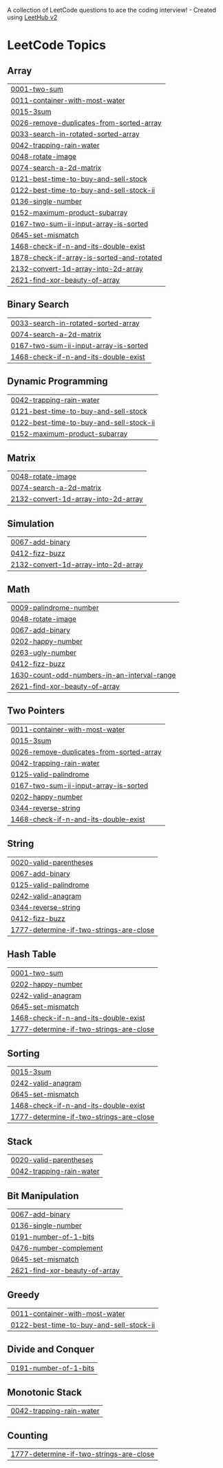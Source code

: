 A collection of LeetCode questions to ace the coding interview! - Created using [LeetHub v2](https://github.com/arunbhardwaj/LeetHub-2.0)
<!---LeetCode Topics Start-->
# LeetCode Topics
## Array
|  |
| ------- |
| [0001-two-sum](https://github.com/UjjwalSingh171/LEETCODE_Solutions/tree/master/0001-two-sum) |
| [0011-container-with-most-water](https://github.com/UjjwalSingh171/LEETCODE_Solutions/tree/master/0011-container-with-most-water) |
| [0015-3sum](https://github.com/UjjwalSingh171/LEETCODE_Solutions/tree/master/0015-3sum) |
| [0026-remove-duplicates-from-sorted-array](https://github.com/UjjwalSingh171/LEETCODE_Solutions/tree/master/0026-remove-duplicates-from-sorted-array) |
| [0033-search-in-rotated-sorted-array](https://github.com/UjjwalSingh171/LEETCODE_Solutions/tree/master/0033-search-in-rotated-sorted-array) |
| [0042-trapping-rain-water](https://github.com/UjjwalSingh171/LEETCODE_Solutions/tree/master/0042-trapping-rain-water) |
| [0048-rotate-image](https://github.com/UjjwalSingh171/LEETCODE_Solutions/tree/master/0048-rotate-image) |
| [0074-search-a-2d-matrix](https://github.com/UjjwalSingh171/LEETCODE_Solutions/tree/master/0074-search-a-2d-matrix) |
| [0121-best-time-to-buy-and-sell-stock](https://github.com/UjjwalSingh171/LEETCODE_Solutions/tree/master/0121-best-time-to-buy-and-sell-stock) |
| [0122-best-time-to-buy-and-sell-stock-ii](https://github.com/UjjwalSingh171/LEETCODE_Solutions/tree/master/0122-best-time-to-buy-and-sell-stock-ii) |
| [0136-single-number](https://github.com/UjjwalSingh171/LEETCODE_Solutions/tree/master/0136-single-number) |
| [0152-maximum-product-subarray](https://github.com/UjjwalSingh171/LEETCODE_Solutions/tree/master/0152-maximum-product-subarray) |
| [0167-two-sum-ii-input-array-is-sorted](https://github.com/UjjwalSingh171/LEETCODE_Solutions/tree/master/0167-two-sum-ii-input-array-is-sorted) |
| [0645-set-mismatch](https://github.com/UjjwalSingh171/LEETCODE_Solutions/tree/master/0645-set-mismatch) |
| [1468-check-if-n-and-its-double-exist](https://github.com/UjjwalSingh171/LEETCODE_Solutions/tree/master/1468-check-if-n-and-its-double-exist) |
| [1878-check-if-array-is-sorted-and-rotated](https://github.com/UjjwalSingh171/LEETCODE_Solutions/tree/master/1878-check-if-array-is-sorted-and-rotated) |
| [2132-convert-1d-array-into-2d-array](https://github.com/UjjwalSingh171/LEETCODE_Solutions/tree/master/2132-convert-1d-array-into-2d-array) |
| [2621-find-xor-beauty-of-array](https://github.com/UjjwalSingh171/LEETCODE_Solutions/tree/master/2621-find-xor-beauty-of-array) |
## Binary Search
|  |
| ------- |
| [0033-search-in-rotated-sorted-array](https://github.com/UjjwalSingh171/LEETCODE_Solutions/tree/master/0033-search-in-rotated-sorted-array) |
| [0074-search-a-2d-matrix](https://github.com/UjjwalSingh171/LEETCODE_Solutions/tree/master/0074-search-a-2d-matrix) |
| [0167-two-sum-ii-input-array-is-sorted](https://github.com/UjjwalSingh171/LEETCODE_Solutions/tree/master/0167-two-sum-ii-input-array-is-sorted) |
| [1468-check-if-n-and-its-double-exist](https://github.com/UjjwalSingh171/LEETCODE_Solutions/tree/master/1468-check-if-n-and-its-double-exist) |
## Dynamic Programming
|  |
| ------- |
| [0042-trapping-rain-water](https://github.com/UjjwalSingh171/LEETCODE_Solutions/tree/master/0042-trapping-rain-water) |
| [0121-best-time-to-buy-and-sell-stock](https://github.com/UjjwalSingh171/LEETCODE_Solutions/tree/master/0121-best-time-to-buy-and-sell-stock) |
| [0122-best-time-to-buy-and-sell-stock-ii](https://github.com/UjjwalSingh171/LEETCODE_Solutions/tree/master/0122-best-time-to-buy-and-sell-stock-ii) |
| [0152-maximum-product-subarray](https://github.com/UjjwalSingh171/LEETCODE_Solutions/tree/master/0152-maximum-product-subarray) |
## Matrix
|  |
| ------- |
| [0048-rotate-image](https://github.com/UjjwalSingh171/LEETCODE_Solutions/tree/master/0048-rotate-image) |
| [0074-search-a-2d-matrix](https://github.com/UjjwalSingh171/LEETCODE_Solutions/tree/master/0074-search-a-2d-matrix) |
| [2132-convert-1d-array-into-2d-array](https://github.com/UjjwalSingh171/LEETCODE_Solutions/tree/master/2132-convert-1d-array-into-2d-array) |
## Simulation
|  |
| ------- |
| [0067-add-binary](https://github.com/UjjwalSingh171/LEETCODE_Solutions/tree/master/0067-add-binary) |
| [0412-fizz-buzz](https://github.com/UjjwalSingh171/LEETCODE_Solutions/tree/master/0412-fizz-buzz) |
| [2132-convert-1d-array-into-2d-array](https://github.com/UjjwalSingh171/LEETCODE_Solutions/tree/master/2132-convert-1d-array-into-2d-array) |
## Math
|  |
| ------- |
| [0009-palindrome-number](https://github.com/UjjwalSingh171/LEETCODE_Solutions/tree/master/0009-palindrome-number) |
| [0048-rotate-image](https://github.com/UjjwalSingh171/LEETCODE_Solutions/tree/master/0048-rotate-image) |
| [0067-add-binary](https://github.com/UjjwalSingh171/LEETCODE_Solutions/tree/master/0067-add-binary) |
| [0202-happy-number](https://github.com/UjjwalSingh171/LEETCODE_Solutions/tree/master/0202-happy-number) |
| [0263-ugly-number](https://github.com/UjjwalSingh171/LEETCODE_Solutions/tree/master/0263-ugly-number) |
| [0412-fizz-buzz](https://github.com/UjjwalSingh171/LEETCODE_Solutions/tree/master/0412-fizz-buzz) |
| [1630-count-odd-numbers-in-an-interval-range](https://github.com/UjjwalSingh171/LEETCODE_Solutions/tree/master/1630-count-odd-numbers-in-an-interval-range) |
| [2621-find-xor-beauty-of-array](https://github.com/UjjwalSingh171/LEETCODE_Solutions/tree/master/2621-find-xor-beauty-of-array) |
## Two Pointers
|  |
| ------- |
| [0011-container-with-most-water](https://github.com/UjjwalSingh171/LEETCODE_Solutions/tree/master/0011-container-with-most-water) |
| [0015-3sum](https://github.com/UjjwalSingh171/LEETCODE_Solutions/tree/master/0015-3sum) |
| [0026-remove-duplicates-from-sorted-array](https://github.com/UjjwalSingh171/LEETCODE_Solutions/tree/master/0026-remove-duplicates-from-sorted-array) |
| [0042-trapping-rain-water](https://github.com/UjjwalSingh171/LEETCODE_Solutions/tree/master/0042-trapping-rain-water) |
| [0125-valid-palindrome](https://github.com/UjjwalSingh171/LEETCODE_Solutions/tree/master/0125-valid-palindrome) |
| [0167-two-sum-ii-input-array-is-sorted](https://github.com/UjjwalSingh171/LEETCODE_Solutions/tree/master/0167-two-sum-ii-input-array-is-sorted) |
| [0202-happy-number](https://github.com/UjjwalSingh171/LEETCODE_Solutions/tree/master/0202-happy-number) |
| [0344-reverse-string](https://github.com/UjjwalSingh171/LEETCODE_Solutions/tree/master/0344-reverse-string) |
| [1468-check-if-n-and-its-double-exist](https://github.com/UjjwalSingh171/LEETCODE_Solutions/tree/master/1468-check-if-n-and-its-double-exist) |
## String
|  |
| ------- |
| [0020-valid-parentheses](https://github.com/UjjwalSingh171/LEETCODE_Solutions/tree/master/0020-valid-parentheses) |
| [0067-add-binary](https://github.com/UjjwalSingh171/LEETCODE_Solutions/tree/master/0067-add-binary) |
| [0125-valid-palindrome](https://github.com/UjjwalSingh171/LEETCODE_Solutions/tree/master/0125-valid-palindrome) |
| [0242-valid-anagram](https://github.com/UjjwalSingh171/LEETCODE_Solutions/tree/master/0242-valid-anagram) |
| [0344-reverse-string](https://github.com/UjjwalSingh171/LEETCODE_Solutions/tree/master/0344-reverse-string) |
| [0412-fizz-buzz](https://github.com/UjjwalSingh171/LEETCODE_Solutions/tree/master/0412-fizz-buzz) |
| [1777-determine-if-two-strings-are-close](https://github.com/UjjwalSingh171/LEETCODE_Solutions/tree/master/1777-determine-if-two-strings-are-close) |
## Hash Table
|  |
| ------- |
| [0001-two-sum](https://github.com/UjjwalSingh171/LEETCODE_Solutions/tree/master/0001-two-sum) |
| [0202-happy-number](https://github.com/UjjwalSingh171/LEETCODE_Solutions/tree/master/0202-happy-number) |
| [0242-valid-anagram](https://github.com/UjjwalSingh171/LEETCODE_Solutions/tree/master/0242-valid-anagram) |
| [0645-set-mismatch](https://github.com/UjjwalSingh171/LEETCODE_Solutions/tree/master/0645-set-mismatch) |
| [1468-check-if-n-and-its-double-exist](https://github.com/UjjwalSingh171/LEETCODE_Solutions/tree/master/1468-check-if-n-and-its-double-exist) |
| [1777-determine-if-two-strings-are-close](https://github.com/UjjwalSingh171/LEETCODE_Solutions/tree/master/1777-determine-if-two-strings-are-close) |
## Sorting
|  |
| ------- |
| [0015-3sum](https://github.com/UjjwalSingh171/LEETCODE_Solutions/tree/master/0015-3sum) |
| [0242-valid-anagram](https://github.com/UjjwalSingh171/LEETCODE_Solutions/tree/master/0242-valid-anagram) |
| [0645-set-mismatch](https://github.com/UjjwalSingh171/LEETCODE_Solutions/tree/master/0645-set-mismatch) |
| [1468-check-if-n-and-its-double-exist](https://github.com/UjjwalSingh171/LEETCODE_Solutions/tree/master/1468-check-if-n-and-its-double-exist) |
| [1777-determine-if-two-strings-are-close](https://github.com/UjjwalSingh171/LEETCODE_Solutions/tree/master/1777-determine-if-two-strings-are-close) |
## Stack
|  |
| ------- |
| [0020-valid-parentheses](https://github.com/UjjwalSingh171/LEETCODE_Solutions/tree/master/0020-valid-parentheses) |
| [0042-trapping-rain-water](https://github.com/UjjwalSingh171/LEETCODE_Solutions/tree/master/0042-trapping-rain-water) |
## Bit Manipulation
|  |
| ------- |
| [0067-add-binary](https://github.com/UjjwalSingh171/LEETCODE_Solutions/tree/master/0067-add-binary) |
| [0136-single-number](https://github.com/UjjwalSingh171/LEETCODE_Solutions/tree/master/0136-single-number) |
| [0191-number-of-1-bits](https://github.com/UjjwalSingh171/LEETCODE_Solutions/tree/master/0191-number-of-1-bits) |
| [0476-number-complement](https://github.com/UjjwalSingh171/LEETCODE_Solutions/tree/master/0476-number-complement) |
| [0645-set-mismatch](https://github.com/UjjwalSingh171/LEETCODE_Solutions/tree/master/0645-set-mismatch) |
| [2621-find-xor-beauty-of-array](https://github.com/UjjwalSingh171/LEETCODE_Solutions/tree/master/2621-find-xor-beauty-of-array) |
## Greedy
|  |
| ------- |
| [0011-container-with-most-water](https://github.com/UjjwalSingh171/LEETCODE_Solutions/tree/master/0011-container-with-most-water) |
| [0122-best-time-to-buy-and-sell-stock-ii](https://github.com/UjjwalSingh171/LEETCODE_Solutions/tree/master/0122-best-time-to-buy-and-sell-stock-ii) |
## Divide and Conquer
|  |
| ------- |
| [0191-number-of-1-bits](https://github.com/UjjwalSingh171/LEETCODE_Solutions/tree/master/0191-number-of-1-bits) |
## Monotonic Stack
|  |
| ------- |
| [0042-trapping-rain-water](https://github.com/UjjwalSingh171/LEETCODE_Solutions/tree/master/0042-trapping-rain-water) |
## Counting
|  |
| ------- |
| [1777-determine-if-two-strings-are-close](https://github.com/UjjwalSingh171/LEETCODE_Solutions/tree/master/1777-determine-if-two-strings-are-close) |
<!---LeetCode Topics End-->